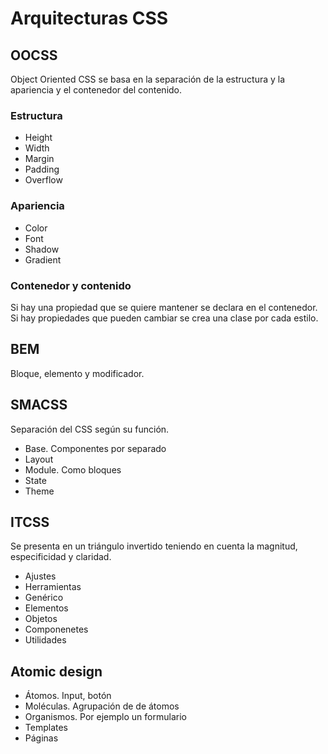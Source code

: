 # Arquitecturas CSS
## OOCSS
Object Oriented CSS se basa en la separación de la estructura y la apariencia y el contenedor del contenido.

### Estructura
- Height
- Width
- Margin
- Padding
- Overflow

### Apariencia
- Color
- Font
- Shadow
- Gradient

### Contenedor y contenido
Si hay una propiedad que se quiere mantener se declara en el contenedor. Si hay propiedades que pueden cambiar se crea una clase por cada estilo.

## BEM
Bloque, elemento y modificador.

## SMACSS
Separación del CSS según su función.
- Base. Componentes por separado
- Layout
- Module. Como bloques
- State
- Theme

## ITCSS
Se presenta en un triángulo invertido teniendo en cuenta la magnitud, especificidad y claridad.
- Ajustes
- Herramientas
- Genérico
- Elementos
- Objetos
- Componenetes
- Utilidades

## Atomic design
- Átomos. Input, botón
- Moléculas. Agrupación de de átomos
- Organismos. Por ejemplo un formulario
- Templates
- Páginas
